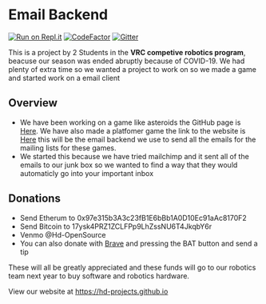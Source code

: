 # Email Backend

[![Run on Repl.it](https://repl.it/badge/github/ad101-lab/Python-backend)](https://repl.it/github/ad101-lab/Python-backend)
[![CodeFactor](https://www.codefactor.io/repository/github/hd-projects/python-backend/badge)](https://www.codefactor.io/repository/github/hd-projects/python-backend)
[![Gitter](https://badges.gitter.im/HD-Projects/community.svg)](https://gitter.im/HD-Projects/community?utm_source=badge&utm_medium=badge&utm_campaign=pr-badge)

This is a project by 2 Students in the **VRC competive robotics program**, beacuse our season was ended abruptly because of COVID-19. We had plenty of extra time so we wanted a project to work on so we made a game and started work on a email client

## Overview

* We have been working on a game like asteroids the GitHub page is [Here](https://github.com/The-Bit-One/Asteroid_Dodge). We have also made a platfomer game the link to the website is [Here](https://sites.google.com/site/playdoctorcabbage/home) this will be the email backend we use to send all the emails for the mailing lists for these games.
* We started this because we have tried mailchimp and it sent all of the emails to our junk box so we wanted to find a way that they would automaticly go into your important inbox

## Donations

* Send Etherum to 0x97e315b3A3c23fB1E6bBb1A0D10Ec91aAc8170F2
* Send Bitcoin to 17ysk4PRZ1ZCLFPp9LhZssNU6T4JkqbY6r
* Venmo @Hd-OpenSource
* You can also donate with [Brave](https://brave.com/adl729) and pressing the BAT button and send a tip

These will all be greatly appreciated and these funds will go to our robotics team next year to buy software and robotics hardware.

View our website at https://hd-projects.github.io
